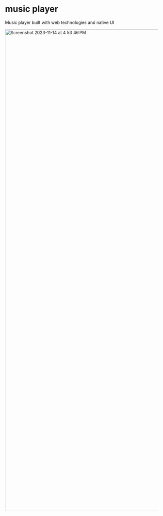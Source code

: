 # music player
 Music player built with web technologies and native UI

<img width="1582" alt="Screenshot 2023-11-14 at 4 53 46 PM" src="https://github.com/rodrigotellom/music-player/assets/121057316/bc401f5d-4c78-43cd-8f4d-cbe5486c2285">
